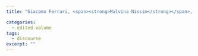 ```yaml
---
title: "Giacomo Ferrari, <span><strong>Malvina Nissim</strong></span>, Andrea Sansò, and Claudia Soria (editors). <em>Proceedings of the Eurolan’99 Workshop on Procedures in Discourse Interpretation</em>. Iasi, Romania, 1999."

categories: 
  - edited-volume
tags:
  - discourse
excerpt: ""
---
```




